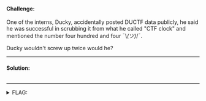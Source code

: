 #### Challenge:

One of the interns, Ducky, accidentally posted DUCTF data publicly, he said he was successful in scrubbing it from what he called "CTF clock" and mentioned the number four hundred and four ¯\\_(ツ)_/¯. 

Ducky wouldn't screw up twice would he?

---

#### Solution:

```bash
```

---

<details><summary>FLAG:</summary>

```
DUCTF{a5abef5222adc680a453607384bcb4d2}
```

</details>
<br/>
